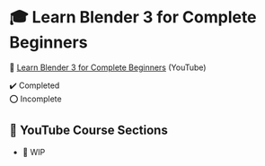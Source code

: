 # :mortar_board: Learn Blender 3 for Complete Beginners

:link: [Learn Blender 3 for Complete Beginners][course] (YouTube)

:heavy_check_mark: Completed  
:o: Incomplete

## :beginner: YouTube Course Sections

- :construction: WIP

[course]: https://www.youtube.com/playlist?list=PLn3ukorJv4vuU3ILv3g3xnUyEGOQR-D8J
